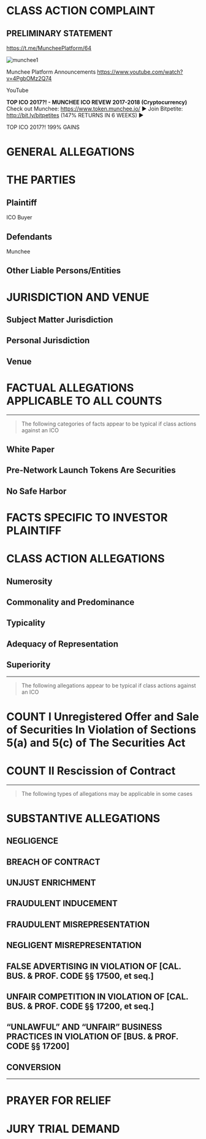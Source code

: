 # CLASS ACTION COMPLAINT

## PRELIMINARY STATEMENT

https://t.me/MuncheePlatform/64

![munchee1](https://user-images.githubusercontent.com/31453688/38904183-d1fbe36a-425d-11e8-92ed-be804da9f027.png)

Munchee Platform Announcements
https://www.youtube.com/watch?v=4PgbOMz2Q74

YouTube

**TOP ICO 2017?! - MUNCHEE ICO REVEW 2017-2018
(Cryptocurrency)**
Check out Munchee: https://www.token.munchee.io/ ▶ Join Bitpetite: http://bit.ly/bitpetites (147% RETURNS IN 6 WEEKS) ▶

TOP ICO 2017?!
199% GAINS

# GENERAL ALLEGATIONS

# THE PARTIES

## Plaintiff

ICO Buyer

## Defendants

Munchee

## Other Liable Persons/Entities

# JURISDICTION AND VENUE

## Subject Matter Jurisdiction

## Personal Jurisdiction

## Venue

# FACTUAL ALLEGATIONS APPLICABLE TO ALL COUNTS 

-------------

> The following categories of facts appear to be typical if class actions against an ICO 


## White Paper

## Pre-Network Launch Tokens Are Securities

## No Safe Harbor


# FACTS SPECIFIC TO INVESTOR PLAINTIFF


# CLASS ACTION ALLEGATIONS

## Numerosity

## Commonality and Predominance

## Typicality

## Adequacy of Representation

## Superiority

-------

> The following allegations appear to be typical if class actions against an ICO 

# COUNT I Unregistered Offer and Sale of Securities In Violation of Sections 5(a) and 5(c) of The Securities Act

# COUNT II Rescission of Contract

------------

> The following types of allegations may be applicable in some cases

# SUBSTANTIVE ALLEGATIONS

## NEGLIGENCE

## BREACH OF CONTRACT

## UNJUST ENRICHMENT

## FRAUDULENT INDUCEMENT

## FRAUDULENT MISREPRESENTATION

## NEGLIGENT MISREPRESENTATION

## FALSE ADVERTISING IN VIOLATION OF [CAL. BUS. & PROF. CODE §§ 17500, et seq.]

## UNFAIR COMPETITION IN VIOLATION OF [CAL. BUS. & PROF. CODE §§ 17200, et seq.]

## “UNLAWFUL” AND “UNFAIR” BUSINESS PRACTICES IN VIOLATION OF [BUS. & PROF. CODE §§ 17200]

## CONVERSION

-------

# PRAYER FOR RELIEF

# JURY TRIAL DEMAND
